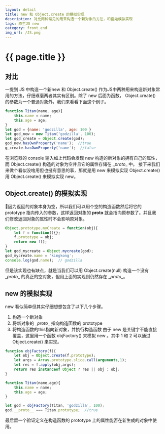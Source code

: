 ```yaml
---
layout: detail
title: new 和 Object.create 的模拟实现
description: 对比两种常见的用来构造一个新对象的方法，和套娃模拟实现
tags: 原生JS new
category: front_end
img_url: /JS.png
---
```

# {{ page.title }}
## 对比
一提到 JS 中构造一个新new 和 Object.create() 作为JS中两种用来构造新对象常用的方法，仔细琢磨两者其实有区别。除了 new 后面为函数， Object.create() 的参数为一个普通对象外，我们来看看下面这个例子。
```js
function Titan(name, age){
    this.name = name;
    this.age = age;
}
let god = {name: 'godzilla', age: 100 }
let god_new = new Titan('godzilla', 100);
let god_create = Object.create(god);
god_new.hasOwnProperty('name');  //true
g_create.hasOwnProperty('name');  //false
```
在浏览器的 console 输入如上代码会发现 new 构造的新对象的拥有自己的属性，而 Object.create() 构造的对象为空并且它的属性存储在 \__proto__ 中。 接下来我们来做个看似没啥用但也挺有意思的事，那就是用 new 来模拟实现 Object.create() 用 Object.create() 来模拟实现 new。
## Object.create() 的模拟实现
因为返回的对象本身为空，所以我们可以用个空的构造函数然后将它的 prototype 指向传入的参数，这样返回对象的 __proto__ 就会指向原参数了。并且我们修改返回对象的属性时不会影响原对象。
```js
Object.prototype.myCreate = function(obj){
    let f = function(){};
    f.prototype = obj;
    return new f();
}
let god_mycreate = Object.mycreate(god);
god_mycreate.name = 'kingkong';
console.log(god.name);  // godzilla
```
但是该实现也有缺点，就是当我们可以用 Object.create(null) 构造一个没有 \__proto__ 的真正的空对象，但用上面的实现则仍然存在 \__proto__。

## new 的模拟实现
new 看似简单但其实仔细想想包含了以下几个步骤。
1. 构造一个新对象
2. 将新对象的 \__proto__ 指向构造函数的 prototype
3. 将构造函数的this指向新对象，并执行构造函数
由于 new 是关键字不能直接覆盖，这里用一个函数 objFactory() 来模拟 new 。其中 1 和 2 可以通过 Object.create() 来实现。

```js
function objFactory(f){
    let obj = Object.create(f.prototype);
    let args = Array.prototype.slice.call(arguments,1);
    let res = f.apply(obj,args);
    return res instanceof Object ? res || obj : obj; 
}

function Titan(name,age){
    this.name = name;
    this.age = age;
}

let god = objFactory(Titan, 'godzilla', 100);
god.__proto__ === Titan.prototype;  //true
```

最后留一个验证定义在构造函数的 prototype 上的属性能否在新生成的对象中使用。
